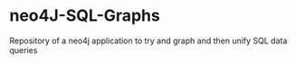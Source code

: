 # neo4J-SQL-Graphs
Repository of a neo4j application to try and graph and then unify SQL data queries
